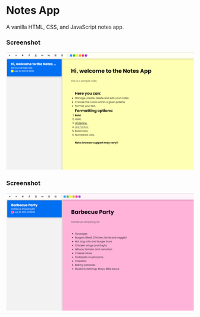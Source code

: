# Notes App
A vanilla HTML, CSS, and JavaScript notes app.
### Screenshot
![notes app screen shot](https://github.com/GabrielJuliao/NotesApp/blob/main/readme-content/preview0.png)
### Screenshot
![notes app screen shot](https://github.com/GabrielJuliao/NotesApp/blob/main/readme-content/preview1.png)

